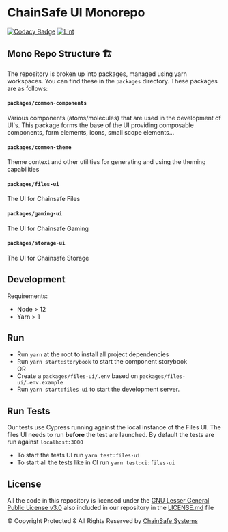 # ChainSafe UI Monorepo

[![Codacy Badge](https://app.codacy.com/project/badge/Grade/700aaf66f15641be8db21e180064e252)](https://www.codacy.com?utm_source=github.com&amp;utm_medium=referral&amp;utm_content=ChainSafe/files-ui&amp;utm_campaign=Badge_Grade)
[![Lint](https://github.com/ChainSafe/ui-monorepo/actions/workflows/lint.yml/badge.svg?branch=dev)](https://github.com/ChainSafe/ui-monorepo/actions/workflows/lint.yml)

## Mono Repo Structure 🏗

The repository is broken up into packages, managed using yarn workspaces. You can find these in the `packages` directory. These packages are as follows:

#### **`packages/common-components`**

Various components (atoms/molecules) that are used in the development of UI's. This package forms the base of the UI providing composable components, form elements, icons, small scope elements...


#### **`packages/common-theme`**

Theme context and other utilities for generating and using the theming capabilities

#### **`packages/files-ui`**

The UI for Chainsafe Files

#### **`packages/gaming-ui`**

The UI for Chainsafe Gaming

#### **`packages/storage-ui`**

The UI for Chainsafe Storage

## Development

Requirements: 
- Node > 12
- Yarn > 1

## Run
- Run `yarn` at the root to install all project dependencies
- Run `yarn start:storybook` to start the component storybook  
  OR
- Create a `packages/files-ui/.env` based on `packages/files-ui/.env.example`
- Run `yarn start:files-ui` to start the development server.

## Run Tests

Our tests use Cypress running against the local instance of the Files UI. The files UI needs to run **before** the test are launched.
By default the tests are run against `localhost:3000`

- To start the tests UI run `yarn test:files-ui`
- To start all the tests like in CI run `yarn test:ci:files-ui` 

## License
All the code in this repository is licensed under the [GNU Lesser General Public License v3.0](https://www.gnu.org/licenses/lgpl-3.0.en.html) also included in our repository in the [LICENSE.md](https://github.com/ChainSafe/ui-monorepo/blob/dev/LICENSE.md) file

© Copyright Protected & All Rights Reserved by [ChainSafe Systems](https://chainsafe.io)
